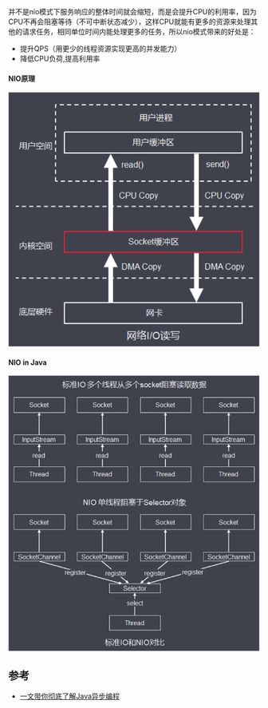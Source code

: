 并不是nio模式下服务响应的整体时间就会缩短，而是会提升CPU的利用率，因为CPU不再会阻塞等待（不可中断状态减少），这样CPU就能有更多的资源来处理其他的请求任务，相同单位时间内能处理更多的任务，所以nio模式带来的好处是：    

* 提升QPS（用更少的线程资源实现更高的并发能力）
* 降低CPU负荷,提高利用率

#### NIO原理
![NIO原理](https://github.com/shukyoo/notes/blob/master/java/img/2020-10-09_16-17-08.png)

#### NIO in Java
![标准IO和NIO对比](https://github.com/shukyoo/notes/blob/master/java/img/2020-10-09_21-27-33.png)



## 参考
* [一文带你彻底了解Java异步编程](https://ifeve.com/%e4%b8%80%e6%96%87%e5%b8%a6%e4%bd%a0%e5%bd%bb%e5%ba%95%e4%ba%86%e8%a7%a3java%e5%bc%82%e6%ad%a5%e7%bc%96%e7%a8%8b/)
